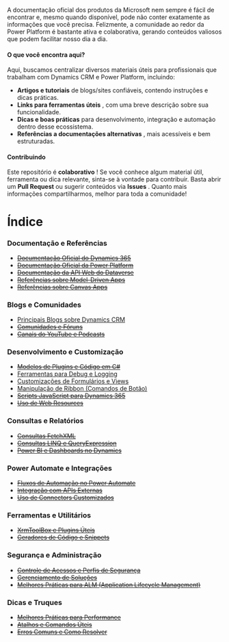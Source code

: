 A documentação oficial dos produtos da Microsoft nem sempre é fácil de encontrar e, mesmo quando disponível, pode não conter exatamente as informações que você precisa. Felizmente, a comunidade ao redor da Power Platform é bastante ativa e colaborativa, gerando conteúdos valiosos que podem facilitar nosso dia a dia.

#### O que você encontra aqui?

Aqui, buscamos centralizar diversos materiais úteis para profissionais que trabalham com Dynamics CRM e Power Platform, incluindo:

* **Artigos e tutoriais** de blogs/sites confiáveis, contendo instruções e dicas práticas.
* **Links para ferramentas úteis** , com uma breve descrição sobre sua funcionalidade.
* **Dicas e boas práticas** para desenvolvimento, integração e automação dentro desse ecossistema.
* **Referências a documentações alternativas** , mais acessíveis e bem estruturadas.

#### Contribuindo

Este repositório é **colaborativo** ! Se você conhece algum material útil, ferramenta ou dica relevante, sinta-se à vontade para contribuir. Basta abrir um **Pull Request** ou sugerir conteúdos via **Issues** . Quanto mais informações compartilharmos, melhor para toda a comunidade!

# Índice

### Documentação e Referências

* [~~Documentação Oficial do Dynamics 365~~](#documenta%C3%A7%C3%A3o-oficial-do-dynamics-365)
* [~~Documentação Oficial da Power Platform~~](#documenta%C3%A7%C3%A3o-oficial-da-power-platform)
* [~~Documentação da API Web do Dataverse~~](#documenta%C3%A7%C3%A3o-da-api-web-do-dataverse)
* [~~Referências sobre Model-Driven Apps~~](#refer%C3%AAncias-sobre-model-driven-apps)
* [~~Referências sobre Canvas Apps~~](#refer%C3%AAncias-sobre-canvas-apps)

### Blogs e Comunidades

* [Principais Blogs sobre Dynamics CRM](#principais-blogs-sobre-dynamics-crm)
* [~~Comunidades e Fóruns~~](#comunidades-e-f%C3%B3runs)
* [~~Canais do YouTube e Podcasts~~](#canais-do-youtube-e-podcasts)

### Desenvolvimento e Customização

* [~~Modelos de Plugins e Código em C#~~](#modelos-de-plugins-e-c%C3%B3digo-em-c)
* [Ferramentas para Debug e Logging](#ferramentas-para-debug-e-logging)
* [Customizações de Formulários e Views](#customiza%C3%A7%C3%B5es-de-formul%C3%A1rios-e-views)
* [Manipulação de Ribbon (Comandos de Botão)](#manipula%C3%A7%C3%A3o-de-ribbon-comandos-de-bot%C3%A3o)
* [~~Scripts JavaScript para Dynamics 365~~](#scripts-javascript-para-dynamics-365)
* [~~Uso de Web Resources~~](#uso-de-web-resources)

### Consultas e Relatórios

* [~~Consultas FetchXML~~](#consultas-fetchxml)
* [~~Consultas LINQ e QueryExpression~~](#consultas-linq-e-queryexpression)
* [~~Power BI e Dashboards no Dynamics~~](#power-bi-e-dashboards-no-dynamics)

### Power Automate e Integrações

* [~~Fluxos de Automação no Power Automate~~](#fluxos-de-automa%C3%A7%C3%A3o-no-power-automate)
* [~~Integração com APIs Externas~~](#integra%C3%A7%C3%A3o-com-apis-externas)
* [~~Uso de Connectors Customizados~~](#uso-de-connectors-customizados)

### Ferramentas e Utilitários

* [~~XrmToolBox e Plugins Úteis~~](#xrmtoolbox-e-plugins-%C3%BAteis)
* [~~Geradores de Código e Snippets~~](#geradores-de-c%C3%B3digo-e-snippets)

### Segurança e Administração

* [~~Controle de Acessos e Perfis de Segurança~~](#controle-de-acessos-e-perfis-de-seguran%C3%A7a)
* [~~Gerenciamento de Soluções~~](#gerenciamento-de-solu%C3%A7%C3%B5es)
* [~~Melhores Práticas para ALM (Application Lifecycle Management)~~](#melhores-pr%C3%A1ticas-para-alm-application-lifecycle-management)

### Dicas e Truques

* [~~Melhores Práticas para Performance~~](#melhores-pr%C3%A1ticas-para-performance)
* [~~Atalhos e Comandos Úteis~~](#atalhos-e-comandos-%C3%BAteis)
* [~~Erros Comuns e Como Resolver~~](#erros-comuns-e-como-resolver)
